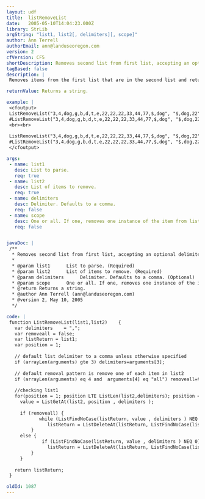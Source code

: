 ```yaml
---
layout: udf
title:  listRemoveList
date:   2005-05-10T14:04:23.000Z
library: StrLib
argString: "list1, list2[, delimiters][, scope]"
author: Ann Terrell
authorEmail: ann@landuseoregon.com
version: 2
cfVersion: CF5
shortDescription: Removes second list from first list, accepting an optional delimiter and whether to remove one or all list items.
tagBased: false
description: |
 Removes items from the first list that are in the second list and returns the edited list.  Lists one and two are required, and optionally, pass in a delimiter and option to remove all instances of items in list 2, or to remove the first one.  (default is remove 1)

returnValue: Returns a string.

example: |
 <cfoutput>
 ListRemoveList("3,4,dog,g,b,d,t,e,22,22,22,33,44,77,$,dog", "$,dog,22", ",","all") =
 #ListRemoveList("3,4,dog,g,b,d,t,e,22,22,22,33,44,77,$,dog", "$,dog,22", ",","all")#
 <br><br>
 
 ListRemoveList("3,4,dog,g,b,d,t,e,22,22,22,33,44,77,$,dog", "$,dog,22", ",", "one") = 
 #ListRemoveList("3,4,dog,g,b,d,t,e,22,22,22,33,44,77,$,dog", "$,dog,22", ",", "one")#
 </cfoutput>

args:
 - name: list1
   desc: List to parse.
   req: true
 - name: list2
   desc: List of items to remove.
   req: true
 - name: delimiters
   desc: Delimiter. Defaults to a comma.
   req: false
 - name: scope
   desc: One or all. If one, removes one instance of the item from list2. All if otherwise. Defaults to one.
   req: false


javaDoc: |
 /**
  * Removes second list from first list, accepting an optional delimiter and whether to remove one or all list items.
  * 
  * @param list1      List to parse. (Required)
  * @param list2      List of items to remove. (Required)
  * @param delimiters      Delimiter. Defaults to a comma. (Optional)
  * @param scope      One or all. If one, removes one instance of the item from list2. All if otherwise. Defaults to one. (Optional)
  * @return Returns a string. 
  * @author Ann Terrell (ann@landuseoregon.com) 
  * @version 2, May 10, 2005 
  */

code: |
 function ListRemoveList(list1,list2)    {
   var delimiters    = ",";
   var removeall = false;
   var listReturn = list1;
   var position = 1;
 
   // default list delimiter to a comma unless otherwise specified
   if (arrayLen(arguments) gte 3) delimiters=arguments[3];
 
   // default removal pattern is remove one of each item in list2
   if (arrayLen(arguments) eq 4 and  arguments[4] eq "all") removeall=true;
   
   //checking list1
   for(position = 1; position LTE ListLen(list2,delimiters); position = position + 1) {
     value = ListGetAt(list2, position , delimiters );
      
     if (removeall) {
            while (ListFindNoCase(listReturn, value , delimiters ) NEQ 0)
               listReturn = ListDeleteAt(listReturn, ListFindNoCase(listReturn, value , delimiters ) , delimiters );
         }
     else {
             if (ListFindNoCase(listReturn, value , delimiters ) NEQ 0)
               listReturn = ListDeleteAt(listReturn, ListFindNoCase(listReturn, value , delimiters ) , delimiters );
         }
     }
         
   return listReturn;
 }

oldId: 1087
---
```


